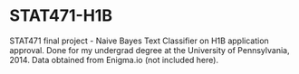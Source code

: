 # STAT471-H1B
STAT471 final project - Naive Bayes Text Classifier on H1B application approval. Done for my undergrad degree at the University of Pennsylvania, 2014. Data obtained from Enigma.io (not included here).
